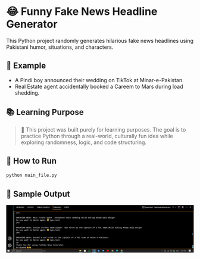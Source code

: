 # 😂 Funny Fake News Headline Generator

This Python project randomly generates hilarious fake news headlines using Pakistani humor, situations, and characters.


## 📜 Example
- A Pindi boy announced their wedding on TikTok at Minar-e-Pakistan.
- Real Estate agent  accidentally booked a Careem to Mars during load shedding.

## 📚 Learning Purpose
> 🧠 This project was built purely for learning purposes. The goal is to practice Python through a real-world, culturally fun idea while exploring randomness, logic, and code structuring.

## 🚀 How to Run
```bash
python main_file.py
```
## 📸 Sample Output
![Sample Output](https://github.com/MoizaA17/FunFake_Headline_Generator/blob/main/FunFake%20Headline.png)
